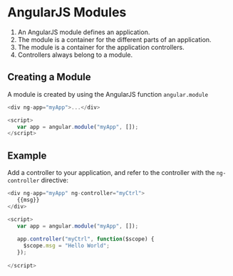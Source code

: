 # AngularJS Modules
1. An AngularJS module defines an application.
1. The module is a container for the different parts of an application.
1. The module is a container for the application controllers.
1. Controllers always belong to a module.

## Creating a Module
A module is created by using the AngularJS function `angular.module`
```js
<div ng-app="myApp">...</div>

<script>
   var app = angular.module("myApp", []); 
</script>
```

## Example
Add a controller to your application, and refer to the controller with the `ng-controller` directive:

```js
<div ng-app="myApp" ng-controller="myCtrl">
   {{msg}}
</div>

<script>
   var app = angular.module("myApp", []); 
   
   app.controller("myCtrl", function($scope) {
     $scope.msg = "Hello World";
   });
   
</script>
```


